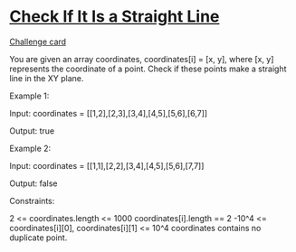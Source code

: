 # [Check If It Is a Straight Line](https://leetcode.com/problems/check-if-it-is-a-straight-line/)
[Challenge card](https://leetcode.com/explore/challenge/card/may-leetcoding-challenge/535/week-2-may-8th-may-14th/3323/)

You are given an array coordinates, coordinates[i] = [x, y], where [x, y] represents the coordinate of a point. Check if these points make a straight line in the XY plane.

Example 1: 

Input: coordinates = [[1,2],[2,3],[3,4],[4,5],[5,6],[6,7]] 

Output: true 

Example 2: 

Input: coordinates = [[1,1],[2,2],[3,4],[4,5],[5,6],[7,7]]

Output: false
 
Constraints:

2 <= coordinates.length <= 1000
coordinates[i].length == 2
-10^4 <= coordinates[i][0], coordinates[i][1] <= 10^4
coordinates contains no duplicate point.
